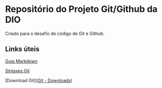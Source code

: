 # Repositório do Projeto Git/Github da DIO

Criado para o desafio de código de Git e Github.

## Links úteis

[Guia Markdown](https://www.markdownguide.org)

[Sintaxes Git](https://dzone.com/articles/top-20-git-commands-with-examples)

[Download Git]([Git - Downloads](https://git-scm.com/downloads))
